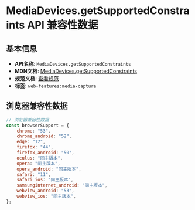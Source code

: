 # MediaDevices.getSupportedConstraints API 兼容性数据

## 基本信息

- **API名称**: `MediaDevices.getSupportedConstraints`
- **MDN文档**: [MediaDevices.getSupportedConstraints](https://developer.mozilla.org/docs/Web/API/MediaDevices/getSupportedConstraints)
- **规范文档**: [查看规范](https://w3c.github.io/mediacapture-main/#dom-mediadevices-getsupportedconstraints)
- **标签**: `web-features:media-capture`

## 浏览器兼容性数据

```javascript
// 浏览器兼容性数据
const browserSupport = {
    chrome: "53",
    chrome_android: "52",
    edge: "12",
    firefox: "44",
    firefox_android: "50",
    oculus: "同主版本",
    opera: "同主版本",
    opera_android: "同主版本",
    safari: "11",
    safari_ios: "同主版本",
    samsunginternet_android: "同主版本",
    webview_android: "53",
    webview_ios: "同主版本",
};

```

